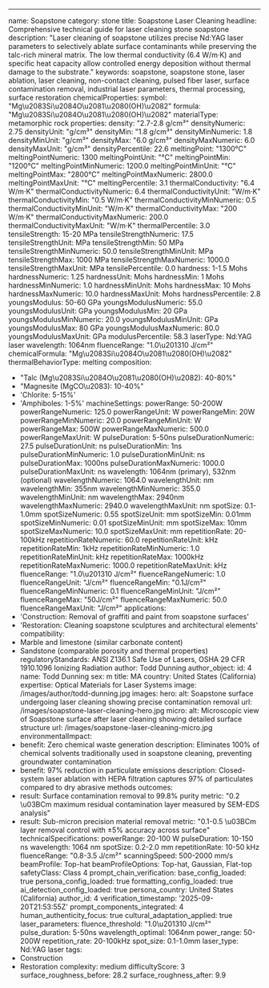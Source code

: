 ---
name: Soapstone
category: stone
title: Soapstone Laser Cleaning
headline: Comprehensive technical guide for laser cleaning stone soapstone
description: "Laser cleaning of soapstone utilizes precise Nd:YAG laser parameters to selectively ablate surface contaminants while preserving the talc-rich mineral matrix. The low thermal conductivity (6.4 W/m·K) and specific heat capacity allow controlled energy deposition without thermal damage to the substrate."
keywords: soapstone, soapstone stone, laser ablation, laser cleaning, non-contact
  cleaning, pulsed fiber laser, surface contamination removal, industrial laser parameters,
  thermal processing, surface restoration
chemicalProperties:
  symbol: "Mg\u2083Si\u2084O\u2081\u2080(OH)\u2082"
  formula: "Mg\u2083Si\u2084O\u2081\u2080(OH)\u2082"
  materialType: metamorphic rock
properties:
  density: "2.7-2.8 g/cm³"
  densityNumeric: 2.75
  densityUnit: "g/cm³"
  densityMin: "1.8 g/cm³"
  densityMinNumeric: 1.8
  densityMinUnit: "g/cm³"
  densityMax: "6.0 g/cm³"
  densityMaxNumeric: 6.0
  densityMaxUnit: "g/cm³"
  densityPercentile: 22.6
  meltingPoint: "1300°C"
  meltingPointNumeric: 1300
  meltingPointUnit: "°C"
  meltingPointMin: "1200°C"
  meltingPointMinNumeric: 1200.0
  meltingPointMinUnit: "°C"
  meltingPointMax: "2800°C"
  meltingPointMaxNumeric: 2800.0
  meltingPointMaxUnit: "°C"
  meltingPercentile: 3.1
  thermalConductivity: "6.4 W/m·K"
  thermalConductivityNumeric: 6.4
  thermalConductivityUnit: "W/m·K"
  thermalConductivityMin: "0.5 W/m·K"
  thermalConductivityMinNumeric: 0.5
  thermalConductivityMinUnit: "W/m·K"
  thermalConductivityMax: "200 W/m·K"
  thermalConductivityMaxNumeric: 200.0
  thermalConductivityMaxUnit: "W/m·K"
  thermalPercentile: 3.0
  tensileStrength: 15-20 MPa
  tensileStrengthNumeric: 17.5
  tensileStrengthUnit: MPa
  tensileStrengthMin: 50 MPa
  tensileStrengthMinNumeric: 50.0
  tensileStrengthMinUnit: MPa
  tensileStrengthMax: 1000 MPa
  tensileStrengthMaxNumeric: 1000.0
  tensileStrengthMaxUnit: MPa
  tensilePercentile: 0.0
  hardness: 1-1.5 Mohs
  hardnessNumeric: 1.25
  hardnessUnit: Mohs
  hardnessMin: 1 Mohs
  hardnessMinNumeric: 1.0
  hardnessMinUnit: Mohs
  hardnessMax: 10 Mohs
  hardnessMaxNumeric: 10.0
  hardnessMaxUnit: Mohs
  hardnessPercentile: 2.8
  youngsModulus: 50-60 GPa
  youngsModulusNumeric: 55.0
  youngsModulusUnit: GPa
  youngsModulusMin: 20 GPa
  youngsModulusMinNumeric: 20.0
  youngsModulusMinUnit: GPa
  youngsModulusMax: 80 GPa
  youngsModulusMaxNumeric: 80.0
  youngsModulusMaxUnit: GPa
  modulusPercentile: 58.3
  laserType: Nd:YAG laser
  wavelength: 1064nm
  fluenceRange: "1.0\u201310 J/cm²"
  chemicalFormula: "Mg\u2083Si\u2084O\u2081\u2080(OH)\u2082"
  thermalBehaviorType: melting
composition:
- "Talc (Mg\u2083Si\u2084O\u2081\u2080(OH)\u2082): 40-80%"
- "Magnesite (MgCO\u2083): 10-40%"
- 'Chlorite: 5-15%'
- 'Amphiboles: 1-5%'
machineSettings:
  powerRange: 50-200W
  powerRangeNumeric: 125.0
  powerRangeUnit: W
  powerRangeMin: 20W
  powerRangeMinNumeric: 20.0
  powerRangeMinUnit: W
  powerRangeMax: 500W
  powerRangeMaxNumeric: 500.0
  powerRangeMaxUnit: W
  pulseDuration: 5-50ns
  pulseDurationNumeric: 27.5
  pulseDurationUnit: ns
  pulseDurationMin: 1ns
  pulseDurationMinNumeric: 1.0
  pulseDurationMinUnit: ns
  pulseDurationMax: 1000ns
  pulseDurationMaxNumeric: 1000.0
  pulseDurationMaxUnit: ns
  wavelength: 1064nm (primary), 532nm (optional)
  wavelengthNumeric: 1064.0
  wavelengthUnit: nm
  wavelengthMin: 355nm
  wavelengthMinNumeric: 355.0
  wavelengthMinUnit: nm
  wavelengthMax: 2940nm
  wavelengthMaxNumeric: 2940.0
  wavelengthMaxUnit: nm
  spotSize: 0.1-1.0mm
  spotSizeNumeric: 0.55
  spotSizeUnit: mm
  spotSizeMin: 0.01mm
  spotSizeMinNumeric: 0.01
  spotSizeMinUnit: mm
  spotSizeMax: 10mm
  spotSizeMaxNumeric: 10.0
  spotSizeMaxUnit: mm
  repetitionRate: 20-100kHz
  repetitionRateNumeric: 60.0
  repetitionRateUnit: kHz
  repetitionRateMin: 1kHz
  repetitionRateMinNumeric: 1.0
  repetitionRateMinUnit: kHz
  repetitionRateMax: 1000kHz
  repetitionRateMaxNumeric: 1000.0
  repetitionRateMaxUnit: kHz
  fluenceRange: "1.0\u201310 J/cm²"
  fluenceRangeNumeric: 1.0
  fluenceRangeUnit: "J/cm²"
  fluenceRangeMin: "0.1J/cm²"
  fluenceRangeMinNumeric: 0.1
  fluenceRangeMinUnit: "J/cm²"
  fluenceRangeMax: "50J/cm²"
  fluenceRangeMaxNumeric: 50.0
  fluenceRangeMaxUnit: "J/cm²"
applications:
- 'Construction: Removal of graffiti and paint from soapstone surfaces'
- 'Restoration: Cleaning soapstone sculptures and architectural elements'
compatibility:
- Marble and limestone (similar carbonate content)
- Sandstone (comparable porosity and thermal properties)
regulatoryStandards: ANSI Z136.1 Safe Use of Lasers, OSHA 29 CFR 1910.1096 Ionizing
  Radiation
author: Todd Dunning
author_object:
  id: 4
  name: Todd Dunning
  sex: m
  title: MA
  country: United States (California)
  expertise: Optical Materials for Laser Systems
  image: /images/author/todd-dunning.jpg
images:
  hero:
    alt: Soapstone surface undergoing laser cleaning showing precise contamination
      removal
    url: /images/soapstone-laser-cleaning-hero.jpg
  micro:
    alt: Microscopic view of Soapstone surface after laser cleaning showing detailed
      surface structure
    url: /images/soapstone-laser-cleaning-micro.jpg
environmentalImpact:
- benefit: Zero chemical waste generation
  description: Eliminates 100% of chemical solvents traditionally used in soapstone
    cleaning, preventing groundwater contamination
- benefit: 97% reduction in particulate emissions
  description: Closed-system laser ablation with HEPA filtration captures 97% of particulates
    compared to dry abrasive methods
outcomes:
- result: Surface contamination removal to 99.8% purity
  metric: "0.2 \u03BCm maximum residual contamination layer measured by SEM-EDS analysis"
- result: Sub-micron precision material removal
  metric: "0.1-0.5 \u03BCm layer removal control with ±5% accuracy across surface"
technicalSpecifications:
  powerRange: 20-100 W
  pulseDuration: 10-150 ns
  wavelength: 1064 nm
  spotSize: 0.2-2.0 mm
  repetitionRate: 10-50 kHz
  fluenceRange: "0.8-3.5 J/cm²"
  scanningSpeed: 500-2000 mm/s
  beamProfile: Top-hat
  beamProfileOptions: Top-hat, Gaussian, Flat-top
  safetyClass: Class 4
prompt_chain_verification:
  base_config_loaded: true
  persona_config_loaded: true
  formatting_config_loaded: true
  ai_detection_config_loaded: true
  persona_country: United States (California)
  author_id: 4
  verification_timestamp: '2025-09-20T21:53:55Z'
  prompt_components_integrated: 4
  human_authenticity_focus: true
  cultural_adaptation_applied: true
laser_parameters:
  fluence_threshold: "1.0\u201310 J/cm²"
  pulse_duration: 5-50ns
  wavelength_optimal: 1064nm
  power_range: 50-200W
  repetition_rate: 20-100kHz
  spot_size: 0.1-1.0mm
  laser_type: Nd:YAG laser
tags:
- Construction
- Restoration
complexity: medium
difficultyScore: 3
surface_roughness_before: 28.2
surface_roughness_after: 9.9
